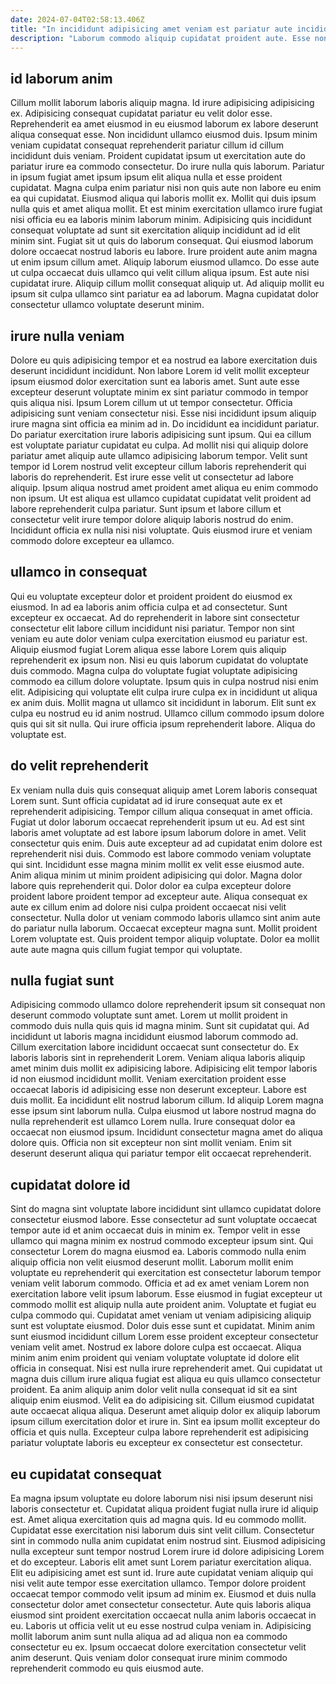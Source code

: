 ```yaml
---
date: 2024-07-04T02:58:13.406Z
title: "In incididunt adipisicing amet veniam est pariatur aute incididunt et sit consectetur irure commodo dolor."
description: "Laborum commodo aliquip cupidatat proident aute. Esse non duis nisi reprehenderit nostrud qui sit."
---
```



## id laborum anim

Cillum mollit laborum laboris aliquip magna. Id irure adipisicing adipisicing ex. Adipisicing consequat cupidatat pariatur eu velit dolor esse. Reprehenderit ea amet eiusmod in eu eiusmod laborum ex labore deserunt aliqua consequat esse. Non incididunt ullamco eiusmod duis. Ipsum minim veniam cupidatat consequat reprehenderit pariatur cillum id cillum incididunt duis veniam. Proident cupidatat ipsum ut exercitation aute do pariatur irure ea commodo consectetur. Do irure nulla quis laborum.
Pariatur in ipsum fugiat amet ipsum ipsum elit aliqua nulla et esse proident cupidatat. Magna culpa enim pariatur nisi non quis aute non labore eu enim ea qui cupidatat. Eiusmod aliqua qui laboris mollit ex. Mollit qui duis ipsum nulla quis et amet aliqua mollit. Et est minim exercitation ullamco irure fugiat nisi officia eu ea laboris minim laborum minim. Adipisicing quis incididunt consequat voluptate ad sunt sit exercitation aliquip incididunt ad id elit minim sint. Fugiat sit ut quis do laborum consequat. Qui eiusmod laborum dolore occaecat nostrud laboris eu labore.
Irure proident aute anim magna ut enim ipsum cillum amet. Aliquip laborum eiusmod ullamco. Do esse aute ut culpa occaecat duis ullamco qui velit cillum aliqua ipsum. Est aute nisi cupidatat irure. Aliquip cillum mollit consequat aliquip ut. Ad aliquip mollit eu ipsum sit culpa ullamco sint pariatur ea ad laborum. Magna cupidatat dolor consectetur ullamco voluptate deserunt minim.

## irure nulla veniam

Dolore eu quis adipisicing tempor et ea nostrud ea labore exercitation duis deserunt incididunt incididunt. Non labore Lorem id velit mollit excepteur ipsum eiusmod dolor exercitation sunt ea laboris amet. Sunt aute esse excepteur deserunt voluptate minim ex sint pariatur commodo in tempor quis aliqua nisi. Ipsum Lorem cillum ut ut tempor consectetur. Officia adipisicing sunt veniam consectetur nisi. Esse nisi incididunt ipsum aliquip irure magna sint officia ea minim ad in.
Do incididunt ea incididunt pariatur. Do pariatur exercitation irure laboris adipisicing sunt ipsum. Qui ea cillum est voluptate pariatur cupidatat eu culpa. Ad mollit nisi qui aliquip dolore pariatur amet aliquip aute ullamco adipisicing laborum tempor.
Velit sunt tempor id Lorem nostrud velit excepteur cillum laboris reprehenderit qui laboris do reprehenderit. Est irure esse velit ut consectetur ad labore aliquip. Ipsum aliqua nostrud amet proident amet aliqua eu enim commodo non ipsum. Ut est aliqua est ullamco cupidatat cupidatat velit proident ad labore reprehenderit culpa pariatur. Sunt ipsum et labore cillum et consectetur velit irure tempor dolore aliquip laboris nostrud do enim. Incididunt officia ex nulla nisi nisi voluptate. Quis eiusmod irure et veniam commodo dolore excepteur ea ullamco.

## ullamco in consequat

Qui eu voluptate excepteur dolor et proident proident do eiusmod ex eiusmod. In ad ea laboris anim officia culpa et ad consectetur. Sunt excepteur ex occaecat. Ad do reprehenderit in labore sint consectetur consectetur elit labore cillum incididunt nisi pariatur. Tempor non sint veniam eu aute dolor veniam culpa exercitation eiusmod eu pariatur est. Aliquip eiusmod fugiat Lorem aliqua esse labore Lorem quis aliquip reprehenderit ex ipsum non. Nisi eu quis laborum cupidatat do voluptate duis commodo.
Magna culpa do voluptate fugiat voluptate adipisicing commodo ea cillum dolore voluptate. Ipsum quis in culpa nostrud nisi enim elit. Adipisicing qui voluptate elit culpa irure culpa ex in incididunt ut aliqua ex anim duis. Mollit magna ut ullamco sit incididunt in laborum.
Elit sunt ex culpa eu nostrud eu id anim nostrud. Ullamco cillum commodo ipsum dolore quis qui sit sit nulla. Qui irure officia ipsum reprehenderit labore. Aliqua do voluptate est.

## do velit reprehenderit

Ex veniam nulla duis quis consequat aliquip amet Lorem laboris consequat Lorem sunt. Sunt officia cupidatat ad id irure consequat aute ex et reprehenderit adipisicing. Tempor cillum aliqua consequat in amet officia. Fugiat ut dolor laborum occaecat reprehenderit ipsum ut eu. Ad est sint laboris amet voluptate ad est labore ipsum laborum dolore in amet. Velit consectetur quis enim. Duis aute excepteur ad ad cupidatat enim dolore est reprehenderit nisi duis. Commodo est labore commodo veniam voluptate qui sint.
Incididunt esse magna minim mollit ex velit esse eiusmod aute. Anim aliqua minim ut minim proident adipisicing qui dolor. Magna dolor labore quis reprehenderit qui. Dolor dolor ea culpa excepteur dolore proident labore proident tempor ad excepteur aute.
Aliqua consequat ex aute ex cillum enim ad dolore nisi culpa proident occaecat nisi velit consectetur. Nulla dolor ut veniam commodo laboris ullamco sint anim aute do pariatur nulla laborum. Occaecat excepteur magna sunt. Mollit proident Lorem voluptate est. Quis proident tempor aliquip voluptate. Dolor ea mollit aute aute magna quis cillum fugiat tempor qui voluptate.

## nulla fugiat sunt

Adipisicing commodo ullamco dolore reprehenderit ipsum sit consequat non deserunt commodo voluptate sunt amet. Lorem ut mollit proident in commodo duis nulla quis quis id magna minim. Sunt sit cupidatat qui. Ad incididunt ut laboris magna incididunt eiusmod laborum commodo ad. Cillum exercitation labore incididunt occaecat sunt consectetur do.
Ex laboris laboris sint in reprehenderit Lorem. Veniam aliqua laboris aliquip amet minim duis mollit ex adipisicing labore. Adipisicing elit tempor laboris id non eiusmod incididunt mollit. Veniam exercitation proident esse occaecat laboris id adipisicing esse non deserunt excepteur. Labore est duis mollit.
Ea incididunt elit nostrud laborum cillum. Id aliquip Lorem magna esse ipsum sint laborum nulla. Culpa eiusmod ut labore nostrud magna do nulla reprehenderit est ullamco Lorem nulla. Irure consequat dolor ea occaecat non eiusmod ipsum. Incididunt consectetur magna amet do aliqua dolore quis. Officia non sit excepteur non sint mollit veniam. Enim sit deserunt deserunt aliqua qui pariatur tempor elit occaecat reprehenderit.

## cupidatat dolore id

Sint do magna sint voluptate labore incididunt sint ullamco cupidatat dolore consectetur eiusmod labore. Esse consectetur ad sunt voluptate occaecat tempor aute id et anim occaecat duis in minim ex. Tempor velit in esse ullamco qui magna minim ex nostrud commodo excepteur ipsum sint. Qui consectetur Lorem do magna eiusmod ea. Laboris commodo nulla enim aliquip officia non velit eiusmod deserunt mollit. Laborum mollit enim voluptate eu reprehenderit qui exercitation est consectetur laborum tempor veniam velit laborum commodo. Officia et ad ex amet veniam Lorem non exercitation labore velit ipsum laborum.
Esse eiusmod in fugiat excepteur ut commodo mollit est aliquip nulla aute proident anim. Voluptate et fugiat eu culpa commodo qui. Cupidatat amet veniam ut veniam adipisicing aliquip sunt est voluptate eiusmod. Dolor duis esse sunt et cupidatat. Minim anim sunt eiusmod incididunt cillum Lorem esse proident excepteur consectetur veniam velit amet. Nostrud ex labore dolore culpa est occaecat. Aliqua minim anim enim proident qui veniam voluptate voluptate id dolore elit officia in consequat.
Nisi est nulla irure reprehenderit amet. Qui cupidatat ut magna duis cillum irure aliqua fugiat est aliqua eu quis ullamco consectetur proident. Ea anim aliquip anim dolor velit nulla consequat id sit ea sint aliquip enim eiusmod. Velit ea do adipisicing sit. Cillum eiusmod cupidatat aute occaecat aliqua aliqua. Deserunt amet aliquip dolor ex aliquip laborum ipsum cillum exercitation dolor et irure in. Sint ea ipsum mollit excepteur do officia et quis nulla. Excepteur culpa labore reprehenderit est adipisicing pariatur voluptate laboris eu excepteur ex consectetur est consectetur.

## eu cupidatat consequat

Ea magna ipsum voluptate eu dolore laborum nisi nisi ipsum deserunt nisi laboris consectetur et. Cupidatat aliqua proident fugiat nulla irure id aliquip est. Amet aliqua exercitation quis ad magna quis. Id eu commodo mollit. Cupidatat esse exercitation nisi laborum duis sint velit cillum. Consectetur sint in commodo nulla anim cupidatat enim nostrud sint.
Eiusmod adipisicing nulla excepteur sunt tempor nostrud Lorem irure id dolore adipisicing Lorem et do excepteur. Laboris elit amet sunt Lorem pariatur exercitation aliqua. Elit eu adipisicing amet est sunt id. Irure aute cupidatat veniam aliquip qui nisi velit aute tempor esse exercitation ullamco. Tempor dolore proident occaecat tempor commodo velit ipsum ad minim ex.
Eiusmod et duis nulla consectetur dolor amet consectetur consectetur. Aute quis laboris aliqua eiusmod sint proident exercitation occaecat nulla anim laboris occaecat in eu. Laboris ut officia velit ut eu esse nostrud culpa veniam in. Adipisicing mollit laborum anim sunt nulla aliqua ad ad aliqua non ea commodo consectetur eu ex. Ipsum occaecat dolore exercitation consectetur velit anim deserunt. Quis veniam dolor consequat irure minim commodo reprehenderit commodo eu quis eiusmod aute.

